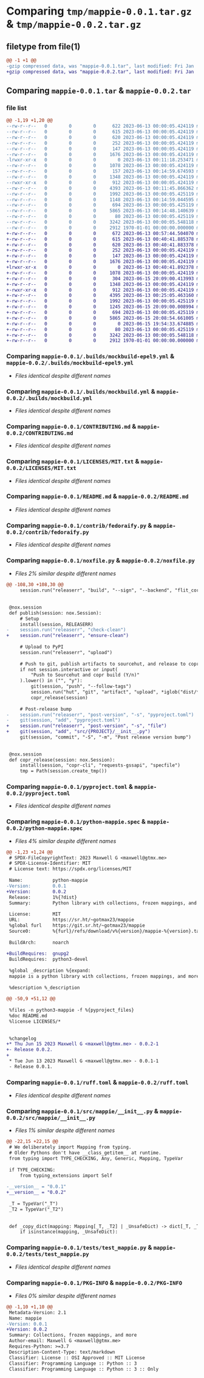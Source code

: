 # Comparing `tmp/mappie-0.0.1.tar.gz` & `tmp/mappie-0.0.2.tar.gz`

## filetype from file(1)

```diff
@@ -1 +1 @@
-gzip compressed data, was "mappie-0.0.1.tar", last modified: Fri Jan  1 00:00:00 2016, max compression
+gzip compressed data, was "mappie-0.0.2.tar", last modified: Fri Jan  1 00:00:00 2016, max compression
```

## Comparing `mappie-0.0.1.tar` & `mappie-0.0.2.tar`

### file list

```diff
@@ -1,19 +1,20 @@
--rw-r--r--   0        0        0      622 2023-06-13 00:00:05.424119 mappie-0.0.1/.builds/main.yml
--rw-r--r--   0        0        0      615 2023-06-13 00:00:05.424119 mappie-0.0.1/.builds/mockbuild-epel9.yml
--rw-r--r--   0        0        0      620 2023-06-13 00:00:05.424119 mappie-0.0.1/.builds/mockbuild.yml
--rw-r--r--   0        0        0      252 2023-06-13 00:00:05.424119 mappie-0.0.1/.copr/Makefile
--rw-r--r--   0        0        0      147 2023-06-13 00:00:05.424119 mappie-0.0.1/.gitignore
--rw-r--r--   0        0        0     1676 2023-06-13 00:00:05.424119 mappie-0.0.1/CONTRIBUTING.md
-lrwxr-xr-x   0        0        0        0 2023-06-13 00:11:18.253471 mappie-0.0.1/LICENSE -> LICENSES/MIT.txt
--rw-r--r--   0        0        0     1078 2023-06-13 00:00:05.424119 mappie-0.0.1/LICENSES/MIT.txt
--rw-r--r--   0        0        0      157 2023-06-13 00:14:59.674593 mappie-0.0.1/NEWS.md
--rw-r--r--   0        0        0     1348 2023-06-13 00:00:05.424119 mappie-0.0.1/README.md
--rwxr-xr-x   0        0        0      912 2023-06-13 00:00:05.424119 mappie-0.0.1/contrib/fedoraify.py
--rw-r--r--   0        0        0     4393 2023-06-13 00:11:45.866362 mappie-0.0.1/noxfile.py
--rw-r--r--   0        0        0     1992 2023-06-13 00:00:05.425119 mappie-0.0.1/pyproject.toml
--rw-r--r--   0        0        0     1148 2023-06-13 00:14:59.044595 mappie-0.0.1/python-mappie.spec
--rw-r--r--   0        0        0      694 2023-06-13 00:00:05.425119 mappie-0.0.1/ruff.toml
--rw-r--r--   0        0        0     5865 2023-06-13 00:14:48.140639 mappie-0.0.1/src/mappie/__init__.py
--rw-r--r--   0        0        0       80 2023-06-13 00:00:05.425119 mappie-0.0.1/tests/__init__.py
--rw-r--r--   0        0        0     3242 2023-06-13 00:00:05.548118 mappie-0.0.1/tests/test_mappie.py
--rw-r--r--   0        0        0     2912 1970-01-01 00:00:00.000000 mappie-0.0.1/PKG-INFO
+-rw-r--r--   0        0        0      672 2023-06-13 00:57:44.504070 mappie-0.0.2/.builds/main.yml
+-rw-r--r--   0        0        0      615 2023-06-13 00:40:41.885378 mappie-0.0.2/.builds/mockbuild-epel9.yml
+-rw-r--r--   0        0        0      620 2023-06-13 00:40:41.883378 mappie-0.0.2/.builds/mockbuild.yml
+-rw-r--r--   0        0        0      252 2023-06-13 00:00:05.424119 mappie-0.0.2/.copr/Makefile
+-rw-r--r--   0        0        0      147 2023-06-13 00:00:05.424119 mappie-0.0.2/.gitignore
+-rw-r--r--   0        0        0     1676 2023-06-13 00:00:05.424119 mappie-0.0.2/CONTRIBUTING.md
+lrwxr-xr-x   0        0        0        0 2023-06-13 00:40:41.892378 mappie-0.0.2/LICENSE -> LICENSES/MIT.txt
+-rw-r--r--   0        0        0     1078 2023-06-13 00:00:05.424119 mappie-0.0.2/LICENSES/MIT.txt
+-rw-r--r--   0        0        0      304 2023-06-15 20:09:00.413993 mappie-0.0.2/NEWS.md
+-rw-r--r--   0        0        0     1348 2023-06-13 00:00:05.424119 mappie-0.0.2/README.md
+-rwxr-xr-x   0        0        0      912 2023-06-13 00:00:05.424119 mappie-0.0.2/contrib/fedoraify.py
+-rw-r--r--   0        0        0     4395 2023-06-13 00:25:05.463160 mappie-0.0.2/noxfile.py
+-rw-r--r--   0        0        0     1992 2023-06-13 00:00:05.425119 mappie-0.0.2/pyproject.toml
+-rw-r--r--   0        0        0     1245 2023-06-15 20:09:00.008994 mappie-0.0.2/python-mappie.spec
+-rw-r--r--   0        0        0      694 2023-06-13 00:00:05.425119 mappie-0.0.2/ruff.toml
+-rw-r--r--   0        0        0     5865 2023-06-15 20:08:54.661005 mappie-0.0.2/src/mappie/__init__.py
+-rw-r--r--   0        0        0        0 2023-06-15 19:54:33.674885 mappie-0.0.2/src/mappie/py.typed
+-rw-r--r--   0        0        0       80 2023-06-13 00:00:05.425119 mappie-0.0.2/tests/__init__.py
+-rw-r--r--   0        0        0     3242 2023-06-13 00:00:05.548118 mappie-0.0.2/tests/test_mappie.py
+-rw-r--r--   0        0        0     2912 1970-01-01 00:00:00.000000 mappie-0.0.2/PKG-INFO
```

### Comparing `mappie-0.0.1/.builds/mockbuild-epel9.yml` & `mappie-0.0.2/.builds/mockbuild-epel9.yml`

 * *Files identical despite different names*

### Comparing `mappie-0.0.1/.builds/mockbuild.yml` & `mappie-0.0.2/.builds/mockbuild.yml`

 * *Files identical despite different names*

### Comparing `mappie-0.0.1/CONTRIBUTING.md` & `mappie-0.0.2/CONTRIBUTING.md`

 * *Files identical despite different names*

### Comparing `mappie-0.0.1/LICENSES/MIT.txt` & `mappie-0.0.2/LICENSES/MIT.txt`

 * *Files identical despite different names*

### Comparing `mappie-0.0.1/README.md` & `mappie-0.0.2/README.md`

 * *Files identical despite different names*

### Comparing `mappie-0.0.1/contrib/fedoraify.py` & `mappie-0.0.2/contrib/fedoraify.py`

 * *Files identical despite different names*

### Comparing `mappie-0.0.1/noxfile.py` & `mappie-0.0.2/noxfile.py`

 * *Files 2% similar despite different names*

```diff
@@ -108,30 +108,30 @@
     session.run("releaserr", "build", "--sign", "--backend", "flit_core")
 
 
 @nox.session
 def publish(session: nox.Session):
     # Setup
     install(session, RELEASERR)
-    session.run("releaserr", "check-clean")
+    session.run("releaserr", "ensure-clean")
 
     # Upload to PyPI
     session.run("releaserr", "upload")
 
     # Push to git, publish artifacts to sourcehut, and release to copr
     if not session.interactive or input(
         "Push to Sourcehut and copr build (Y/n)"
     ).lower() in ("", "y"):
         git(session, "push", "--follow-tags")
         session.run("hut", "git", "artifact", "upload", *iglob("dist/*"), external=True)
         copr_release(session)
 
     # Post-release bump
-    session.run("releaserr", "post-version", "-s", "pyproject.toml")
-    git(session, "add", "pyproject.toml")
+    session.run("releaserr", "post-version", "-s", "file")
+    git(session, "add", "src/{PROJECT}/__init__.py")
     git(session, "commit", "-S", "-m", "Post release version bump")
 
 
 @nox.session
 def copr_release(session: nox.Session):
     install(session, "copr-cli", "requests-gssapi", "specfile")
     tmp = Path(session.create_tmp())
```

### Comparing `mappie-0.0.1/pyproject.toml` & `mappie-0.0.2/pyproject.toml`

 * *Files identical despite different names*

### Comparing `mappie-0.0.1/python-mappie.spec` & `mappie-0.0.2/python-mappie.spec`

 * *Files 4% similar despite different names*

```diff
@@ -1,23 +1,24 @@
 # SPDX-FileCopyrightText: 2023 Maxwell G <maxwell@gtmx.me>
 # SPDX-License-Identifier: MIT
 # License text: https://spdx.org/licenses/MIT
 
 Name:           python-mappie
-Version:        0.0.1
+Version:        0.0.2
 Release:        1%{?dist}
 Summary:        Python library with collections, frozen mappings, and more
 
 License:        MIT
 URL:            https://sr.ht/~gotmax23/mappie
 %global furl    https://git.sr.ht/~gotmax23/mappie
 Source0:        %{furl}/refs/download/v%{version}/mappie-%{version}.tar.gz
 
 BuildArch:      noarch
 
+BuildRequires:  gnupg2
 BuildRequires:  python3-devel
 
 %global _description %{expand:
 mappie is a python library with collections, frozen mappings, and more.}
 
 %description %_description
 
@@ -50,9 +51,12 @@
 
 %files -n python3-mappie -f %{pyproject_files}
 %doc README.md
 %license LICENSES/*
 
 
 %changelog
+* Thu Jun 15 2023 Maxwell G <maxwell@gtmx.me> - 0.0.2-1
+- Release 0.0.2.
+
 * Tue Jun 13 2023 Maxwell G <maxwell@gtmx.me> - 0.0.1-1
 - Release 0.0.1.
```

### Comparing `mappie-0.0.1/ruff.toml` & `mappie-0.0.2/ruff.toml`

 * *Files identical despite different names*

### Comparing `mappie-0.0.1/src/mappie/__init__.py` & `mappie-0.0.2/src/mappie/__init__.py`

 * *Files 1% similar despite different names*

```diff
@@ -22,15 +22,15 @@
 # We deliberately import Mapping from typing.
 # Older Pythons don't have __class_getitem__ at runtime.
 from typing import TYPE_CHECKING, Any, Generic, Mapping, TypeVar
 
 if TYPE_CHECKING:
     from typing_extensions import Self
 
-__version__ = "0.0.1"
+__version__ = "0.0.2"
 
 _T = TypeVar("_T")
 _T2 = TypeVar("_T2")
 
 
 def _copy_dict(mapping: Mapping[_T, _T2] | _UnsafeDict) -> dict[_T, _T2]:
     if isinstance(mapping, _UnsafeDict):
```

### Comparing `mappie-0.0.1/tests/test_mappie.py` & `mappie-0.0.2/tests/test_mappie.py`

 * *Files identical despite different names*

### Comparing `mappie-0.0.1/PKG-INFO` & `mappie-0.0.2/PKG-INFO`

 * *Files 0% similar despite different names*

```diff
@@ -1,10 +1,10 @@
 Metadata-Version: 2.1
 Name: mappie
-Version: 0.0.1
+Version: 0.0.2
 Summary: Collections, frozen mappings, and more
 Author-email: Maxwell G <maxwell@gtmx.me>
 Requires-Python: >=3.7
 Description-Content-Type: text/markdown
 Classifier: License :: OSI Approved :: MIT License
 Classifier: Programming Language :: Python :: 3
 Classifier: Programming Language :: Python :: 3 :: Only
```

